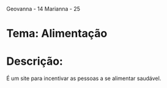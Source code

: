 Geovanna - 14
Marianna - 25

# Tema: Alimentação


# Descrição: 
É um site para incentivar as pessoas a se alimentar saudável.
